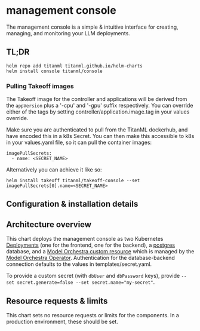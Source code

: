 # management console

The management console is a simple & intuitive interface for creating, managing, and monitoring your LLM deployments. 

## TL;DR

```
helm repo add titanml titanml.github.io/helm-charts
helm install console titanml/console
```

### Pulling Takeoff images

The Takeoff image for the controller and applications will be derived from the `appVersion` plus a '-cpu' and '-gpu' suffix respectively. You can override either of the tags by setting controller/application.image.tag in your values override.

Make sure you are authenticated to pull from the TitanML dockerhub, and have encoded this in a k8s Secret. You can then make this accessible to k8s in your values.yaml file, so it can pull the container images:

```
imagePullSecrets:
  - name: <SECRET_NAME>
```

Alternatively you can achieve it like so:

```
helm install takeoff titanml/takeoff-console --set imagePullSecrets[0].name=<SECRET_NAME>
```

## Configuration & installation details

## Architecture overview

This chart deploys the management console as two Kubernetes [Deployments](https://kubernetes.io/docs/concepts/workloads/controllers/deployment/) (one for the frontend, one for the backend), a [postgres](https://www.postgresql.org/) database, and a [Model Orchestra custom resource](https://github.com/titanml/helm-charts/charts/model-orchestra) which is managed by the [Model Orchestra Operator](./../../system/operator-lifecycle-manager/README.md).
Authentication for the database-backend connection defaults to the values in templates/secret.yaml. 

To provide a custom secret (with `dbUser` and `dbPassword` keys), provide `--set secret.generate=false --set secret.name="my-secret"`.

## Resource requests & limits

This chart sets no resource requests or limits for the components. 
In a production environment, these should be set.

